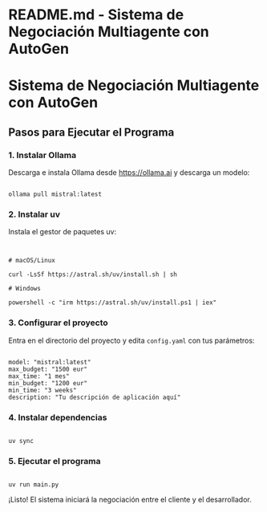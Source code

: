 # README.md - Sistema de Negociación Multiagente con AutoGen


# Sistema de Negociación Multiagente con AutoGen

## Pasos para Ejecutar el Programa

### 1. Instalar Ollama
Descarga e instala Ollama desde https://ollama.ai y descarga un modelo:
```

ollama pull mistral:latest

```

### 2. Instalar uv
Instala el gestor de paquetes uv:
```


# macOS/Linux

curl -LsSf https://astral.sh/uv/install.sh | sh

# Windows

powershell -c "irm https://astral.sh/uv/install.ps1 | iex"

```

### 3. Configurar el proyecto
Entra en el directorio del proyecto y edita `config.yaml` con tus parámetros:
```

model: "mistral:latest"
max_budget: "1500 eur"
max_time: "1 mes"
min_budget: "1200 eur"
min_time: "3 weeks"
description: "Tu descripción de aplicación aquí"

```

### 4. Instalar dependencias
```

uv sync

```

### 5. Ejecutar el programa
```

uv run main.py

```

¡Listo! El sistema iniciará la negociación entre el cliente y el desarrollador.
```

